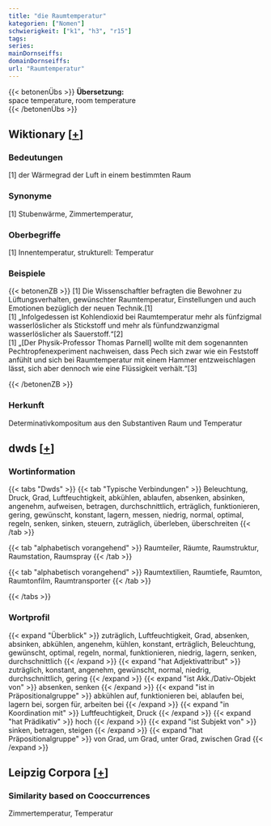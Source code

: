 ```yaml
---
title: "die Raumtemperatur"
kategorien: ["Nomen"]
schwierigkeit: ["k1", "h3", "r15"]
tags:
series:
mainDornseiffs:
domainDornseiffs:
url: "Raumtemperatur"
---
```


{{< betonenÜbs >}}
**Übersetzung:**  
space temperature, room  temperature  
{{< /betonenÜbs >}}

## Wiktionary [[+](https://de.wiktionary.org/wiki/Raumtemperatur)]

### Bedeutungen
[1] der Wärmegrad der Luft in einem bestimmten Raum  

### Synonyme
[1]  Stubenwärme, Zimmertemperatur,  

### Oberbegriffe
[1] Innentemperatur, strukturell: Temperatur  

### Beispiele
{{< betonenZB >}}
[1] Die Wissenschaftler befragten die Bewohner zu Lüftungsverhalten, gewünschter Raumtemperatur, Einstellungen und auch Emotionen bezüglich der neuen Technik.[1]  
[1] „Infolgedessen ist Kohlendioxid bei Raumtemperatur mehr als fünfzigmal wasserlöslicher als Stickstoff und mehr als fünfundzwanzigmal wasserlöslicher als Sauerstoff.“[2]  
[1] „[Der Physik-Professor Thomas Parnell] wollte mit dem sogenannten Pechtropfenexperiment nachweisen, dass Pech sich zwar wie ein Feststoff anfühlt und sich bei Raumtemperatur mit einem Hammer entzweischlagen lässt, sich aber dennoch wie eine Flüssigkeit verhält.“[3]  

{{< /betonenZB >}}
### Herkunft
Determinativkompositum aus den Substantiven Raum und Temperatur  



## dwds [[+](https://www.dwds.de/wb/Raumtemperatur)]

### Wortinformation
{{< tabs "Dwds" >}}
{{< tab "Typische Verbindungen" >}}
Beleuchtung, Druck, Grad, Luftfeuchtigkeit, abkühlen, ablaufen, absenken, absinken, angenehm, aufweisen, betragen, durchschnittlich, erträglich, funktionieren, gering, gewünscht, konstant, lagern, messen, niedrig, normal, optimal, regeln, senken, sinken, steuern, zuträglich, überleben, überschreiten
{{< /tab >}}

{{< tab "alphabetisch vorangehend" >}}
Raumteiler, Räumte, Raumstruktur, Raumstation, Raumspray
{{< /tab >}}

{{< tab "alphabetisch vorangehend" >}}
Raumtextilien, Raumtiefe, Raumton, Raumtonfilm, Raumtransporter
{{< /tab >}}

{{< /tabs >}}

### Wortprofil
{{< expand "Überblick" >}} zuträglich, Luftfeuchtigkeit, Grad, absenken, absinken, abkühlen, angenehm, kühlen, konstant, erträglich, Beleuchtung, gewünscht, optimal, regeln, normal, funktionieren, niedrig, lagern, senken, durchschnittlich {{< /expand >}}
{{< expand "hat Adjektivattribut" >}} zuträglich, konstant, angenehm, gewünscht, normal, niedrig, durchschnittlich, gering {{< /expand >}}
{{< expand "ist Akk./Dativ-Objekt von" >}} absenken, senken {{< /expand >}}
{{< expand "ist in Präpositionalgruppe" >}} abkühlen auf, funktionieren bei, ablaufen bei, lagern bei, sorgen für, arbeiten bei {{< /expand >}}
{{< expand "in Koordination mit" >}} Luftfeuchtigkeit, Druck {{< /expand >}}
{{< expand "hat Prädikativ" >}} hoch {{< /expand >}}
{{< expand "ist Subjekt von" >}} sinken, betragen, steigen {{< /expand >}}
{{< expand "hat Präpositionalgruppe" >}} von Grad, um Grad, unter Grad, zwischen Grad {{< /expand >}}

## Leipzig Corpora [[+](https://corpora.uni-leipzig.de/en/res?word=Raumtemperatur&corpusId=deu_newscrawl-public_2018)]


### Similarity based on Cooccurrences
Zimmertemperatur, Temperatur

